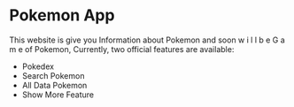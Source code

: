 # Pokemon App

This website is give you Information about Pokemon and soon w i l l b e G a m e of Pokemon,
Currently, two official features are available:

- Pokedex
- Search Pokemon
- All Data Pokemon
- Show More Feature
